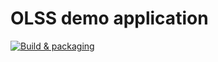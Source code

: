 # OLSS demo application

[![Build & packaging](https://github.com/andreaceccanti/olss-demo-app/actions/workflows/maven_build.yml/badge.svg)](https://github.com/andreaceccanti/olss-demo-app/actions/workflows/maven_build.yml)
